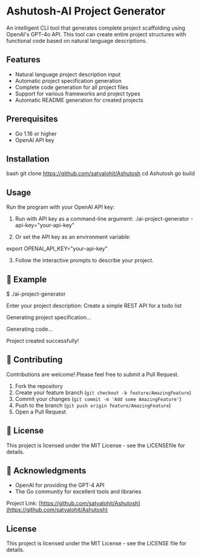# Ashutosh-AI Project Generator 

An intelligent CLI tool that generates complete project scaffolding using OpenAI's GPT-4o API. This tool can create entire project structures with functional code based on natural language descriptions.

## Features

- Natural language project description input
- Automatic project specification generation
- Complete code generation for all project files
- Support for various frameworks and project types
- Automatic README generation for created projects

## Prerequisites

- Go 1.16 or higher
- OpenAI API key

## Installation

bash
git clone https://github.com/satyalohit/Ashutosh
cd Ashutosh
go build


## Usage

Run the program with your OpenAI API key:

1. Run with API key as a command-line argument:
./ai-project-generator -api-key="your-api-key"

2. Or set the API key as an environment variable:
   
export OPENAI_API_KEY="your-api-key"


3. Follow the interactive prompts to describe your project.

## 📝 Example

$ ./ai-project-generator

Enter your project description: Create a simple REST API for a todo list

Generating project specification...

Generating code...

Project created successfully!

## 🤝 Contributing

Contributions are welcome! Please feel free to submit a Pull Request.

1. Fork the repository
2. Create your feature branch (`git checkout -b feature/AmazingFeature`)
3. Commit your changes (`git commit -m 'Add some AmazingFeature'`)
4. Push to the branch (`git push origin feature/AmazingFeature`)
5. Open a Pull Request

## 📜 License

This project is licensed under the MIT License - see the LICENSEfile for details.

## 🙏 Acknowledgments

- OpenAI for providing the GPT-4 API
- The Go community for excellent tools and libraries



Project Link: [https://github.com/satyalohit/Ashutosh](https://github.com/satyalohit/Ashutosh)


## License

This project is licensed under the MIT License - see the LICENSE file for details.

